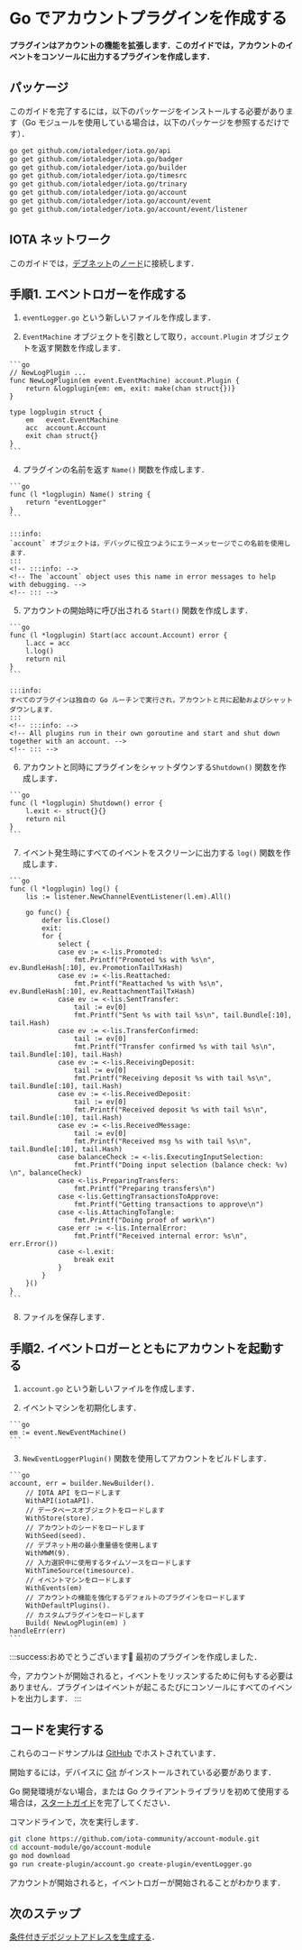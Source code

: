 # Go でアカウントプラグインを作成する
<!-- # Create an account plugin in Go -->

**プラグインはアカウントの機能を拡張します．このガイドでは，アカウントのイベントをコンソールに出力するプラグインを作成します．**
<!-- **Plugins extend the functionality of an account. In this guide, you create a plugin that prints your account's events to the console.** -->

## パッケージ
<!-- ## Packages -->

このガイドを完了するには，以下のパッケージをインストールする必要があります（Go モジュールを使用している場合は，以下のパッケージを参照するだけです）．
<!-- To complete this guide, you need to install the following packages (if you're using Go modules, you just need to reference them): -->

```bash
go get github.com/iotaledger/iota.go/api
go get github.com/iotaledger/iota.go/badger
go get github.com/iotaledger/iota.go/builder
go get github.com/iotaledger/iota.go/timesrc
go get github.com/iotaledger/iota.go/trinary
go get github.com/iotaledger/iota.go/account
go get github.com/iotaledger/iota.go/account/event
go get github.com/iotaledger/iota.go/account/event/listener
```

## IOTA ネットワーク
<!-- ## IOTA network -->

このガイドでは，[デブネット](root://getting-started/0.1/network/iota-networks.md#devnet)の[ノード](root://getting-started/0.1/network/nodes.md)に接続します．
<!-- In this guide, we connect to a node on the [Devnet](root://getting-started/0.1/network/iota-networks.md#devnet). -->

## 手順1. エベントロガーを作成する
<!-- ## Step 1. Create the event logger -->

1. `eventLogger.go` という新しいファイルを作成します．
<!-- 1. Create a new file called `eventLogger.go` -->

2. `EventMachine` オブジェクトを引数として取り，`account.Plugin` オブジェクトを返す関数を作成します．
  <!-- 2. Create a function that takes an `EventMachine` object as an argument and returns an `account.Plugin` object -->

    ```go
    // NewLogPlugin ...
    func NewLogPlugin(em event.EventMachine) account.Plugin {
        return &logplugin{em: em, exit: make(chan struct{})}
    }

    type logplugin struct {
    	em   event.EventMachine
    	acc  account.Account
    	exit chan struct{}
    }
    ```

4. プラグインの名前を返す `Name()` 関数を作成します．
  <!-- 4. Create a `Name()` function that returns the name of the plugin -->

    ```go
    func (l *logplugin) Name() string {
    	return "eventLogger"
    }
    ```

    :::info:
    `account` オブジェクトは，デバッグに役立つようにエラーメッセージでこの名前を使用します．
    :::
    <!-- :::info: -->
    <!-- The `account` object uses this name in error messages to help with debugging. -->
    <!-- ::: -->

5. アカウントの開始時に呼び出される `Start()` 関数を作成します．
  <!-- 5. Create a `Start()` function that will be called when the account starts -->

    ```go
    func (l *logplugin) Start(acc account.Account) error {
    	l.acc = acc
    	l.log()
    	return nil
    }
    ```

    :::info:
    すべてのプラグインは独自の Go ルーチンで実行され，アカウントと共に起動およびシャットダウンします．
    :::
    <!-- :::info: -->
    <!-- All plugins run in their own goroutine and start and shut down together with an account. -->
    <!-- ::: -->

6. アカウントと同時にプラグインをシャットダウンする`Shutdown()` 関数を作成します．
  <!-- 6. Create a `Shutdown()` function that shuts down the plugin at the same time as the account -->

    ```go
    func (l *logplugin) Shutdown() error {
    	l.exit <- struct{}{}
    	return nil
    }
    ```

7. イベント発生時にすべてのイベントをスクリーンに出力する `log()` 関数を作成します．
  <!-- 7. Create the `log()` function that will print all events to the screen when they happen -->

    ```go
    func (l *logplugin) log() {
    	lis := listener.NewChannelEventListener(l.em).All()

    	go func() {
    		defer lis.Close()
    		exit:
    		for {
    			select {
    			case ev := <-lis.Promoted:
    				fmt.Printf("Promoted %s with %s\n", ev.BundleHash[:10], ev.PromotionTailTxHash)
    			case ev := <-lis.Reattached:
    				fmt.Printf("Reattached %s with %s\n", ev.BundleHash[:10], ev.ReattachmentTailTxHash)
    			case ev := <-lis.SentTransfer:
    				tail := ev[0]
    				fmt.Printf("Sent %s with tail %s\n", tail.Bundle[:10], tail.Hash)
    			case ev := <-lis.TransferConfirmed:
    				tail := ev[0]
    				fmt.Printf("Transfer confirmed %s with tail %s\n", tail.Bundle[:10], tail.Hash)
    			case ev := <-lis.ReceivingDeposit:
    				tail := ev[0]
    				fmt.Printf("Receiving deposit %s with tail %s\n", tail.Bundle[:10], tail.Hash)
    			case ev := <-lis.ReceivedDeposit:
    				tail := ev[0]
    				fmt.Printf("Received deposit %s with tail %s\n", tail.Bundle[:10], tail.Hash)
    			case ev := <-lis.ReceivedMessage:
    				tail := ev[0]
    				fmt.Printf("Received msg %s with tail %s\n", tail.Bundle[:10], tail.Hash)
    			case balanceCheck := <-lis.ExecutingInputSelection:
    				fmt.Printf("Doing input selection (balance check: %v) \n", balanceCheck)
    			case <-lis.PreparingTransfers:
    				fmt.Printf("Preparing transfers\n")
    			case <-lis.GettingTransactionsToApprove:
    				fmt.Printf("Getting transactions to approve\n")
    			case <-lis.AttachingToTangle:
    				fmt.Printf("Doing proof of work\n")
    			case err := <-lis.InternalError:
    				fmt.Printf("Received internal error: %s\n", err.Error())
    			case <-l.exit:
    				break exit
    			}
    		}
    	}()
    }
    ```

8. ファイルを保存します．
  <!-- 8. Save the file -->

## 手順2. イベントロガーとともにアカウントを起動する
<!-- ## Step 2. Start your account with the event logger -->

1. `account.go` という新しいファイルを作成します．
  <!-- 1. Create a new file called `account.go` -->

2. イベントマシンを初期化します．
  <!-- 2. Initialize an event machine -->

    ```go
    em := event.NewEventMachine()
    ```

3. `NewEventLoggerPlugin()` 関数を使用してアカウントをビルドします．
  <!-- 3. Build your account with the `NewEventLoggerPlugin()` function -->

    ```go
    account, err = builder.NewBuilder().
        // IOTA API をロードします
        WithAPI(iotaAPI).
        // データベースオブジェクトをロードします
        WithStore(store).
        // アカウントのシードをロードします
        WithSeed(seed).
        // デブネット用の最小重量値を使用します
        WithMWM(9).
        // 入力選択中に使用するタイムソースをロードします
        WithTimeSource(timesource).
        // イベントマシンをロードします
        WithEvents(em)
        // アカウントの機能を強化するデフォルトのプラグインをロードします
        WithDefaultPlugins().
        // カスタムプラグインをロードします
		Build( NewLogPlugin(em) )
    handleErr(err)
    ```

:::success:おめでとうございます:tada:
最初のプラグインを作成しました．

今，アカウントが開始されると，イベントをリッスンするために何もする必要はありません．プラグインはイベントが起こるたびにコンソールにすべてのイベントを出力します．
:::
<!-- :::success:Congratulations! :tada: -->
<!-- You've just created your first plugin. -->

<!-- Now, when your account starts, you don't have to do anything to listen to events. Your plugin will print all events to the console as they happen. -->
<!-- ::: -->

## コードを実行する
<!-- ## Run the code -->

これらのコードサンプルは [GitHub](https://github.com/iota-community/account-module) でホストされています．
<!-- These code samples are hosted on [GitHub](https://github.com/iota-community/account-module). -->

開始するには，デバイスに [Git](https://git-scm.com/book/en/v2/Getting-Started-Installing-Git) がインストールされている必要があります．
<!-- To get started you need [Git](https://git-scm.com/book/en/v2/Getting-Started-Installing-Git) installed on your device. -->

Go 開発環境がない場合，または Go クライアントライブラリを初めて使用する場合は，[スタートガイド](../../getting-started/go-quickstart.md)を完了してください．
<!-- If you don't have a Go development environment, or if this is your first time using the Go client library, complete our [getting started guide](../../getting-started/go-quickstart.md). -->

コマンドラインで，次を実行します．
<!-- In the command-line, do the following: -->

```bash
git clone https://github.com/iota-community/account-module.git
cd account-module/go/account-module
go mod download
go run create-plugin/account.go create-plugin/eventLogger.go
```
アカウントが開始されると，イベントロガーが開始されることがわかります．
<!-- You should see that the event logger starts when your account does. -->

## 次のステップ
<!-- ## Next steps -->

[条件付きデポジットアドレスを生成する](../go/generate-cda.md)．
<!-- [Generate a conditional deposit address](../go/generate-cda.md). -->
